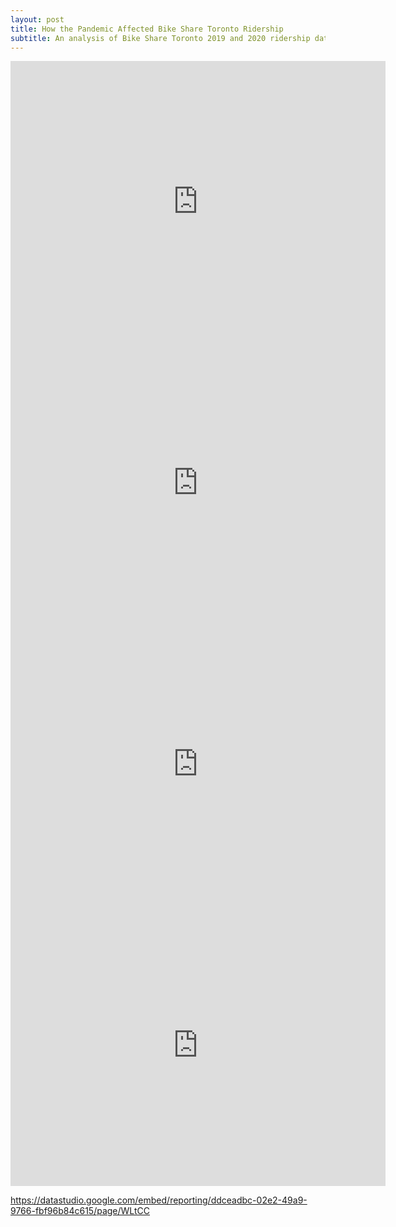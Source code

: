 ```yaml
---
layout: post
title: How the Pandemic Affected Bike Share Toronto Ridership
subtitle: An analysis of Bike Share Toronto 2019 and 2020 ridership data using BigQuery and Google Data Studio
---
```




<iframe width="600" height="450" src="https://datastudio.google.com/embed/reporting/ddceadbc-02e2-49a9-9766-fbf96b84c615/page/XkoCC" frameborder="0" style="border:0" allowfullscreen></iframe>

<iframe width="600" height="450" src="https://datastudio.google.com/embed/reporting/ddceadbc-02e2-49a9-9766-fbf96b84c615/page/sBtCC" frameborder="0" style="border:0" allowfullscreen></iframe>

<iframe width="600" height="450" src="https://datastudio.google.com/embed/reporting/ddceadbc-02e2-49a9-9766-fbf96b84c615/page/fGtCC" frameborder="0" style="border:0" allowfullscreen></iframe>

<iframe width="600" height="450" src="https://datastudio.google.com/embed/reporting/ddceadbc-02e2-49a9-9766-fbf96b84c615/page/cHtCC" frameborder="0" style="border:0" allowfullscreen></iframe>

https://datastudio.google.com/embed/reporting/ddceadbc-02e2-49a9-9766-fbf96b84c615/page/WLtCC
